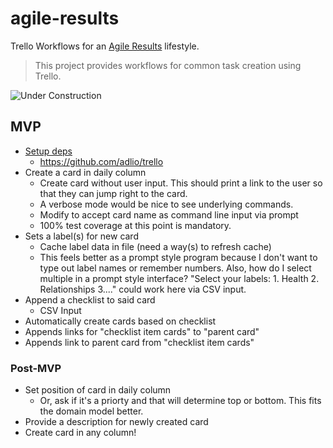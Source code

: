 # agile-results

Trello Workflows for an [Agile Results](https://gettingresults.com/) lifestyle.

> This project provides workflows for common task creation using Trello.

![Under Construction](https://media1.tenor.com/images/83592060cb2d2cf51e98a5809aeb60d3/tenor.gif)

## MVP

- [Setup deps](https://blog.jetbrains.com/go/2020/03/16/working-with-go-modules-dependency-management/)
  - https://github.com/adlio/trello
- Create a card in daily column
  - Create card without user input. This should print a link to the user so that
    they can jump right to the card.
  - A verbose mode would be nice to see underlying commands.
  - Modify to accept card name as command line input via prompt
  - 100% test coverage at this point is mandatory.
- Sets a label(s) for new card
  - Cache label data in file (need a way(s) to refresh cache)
  - This feels better as a prompt style program because I don't want to type out
    label names or remember numbers. Also, how do I select multiple in a prompt
    style interface? "Select your labels: 1. Health 2. Relationships 3...." could
    work here via CSV input.
- Append a checklist to said card
  - CSV Input
- Automatically create cards based on checklist
- Appends links for "checklist item cards" to "parent card"
- Appends link to parent card from "checklist item cards"

### Post-MVP

- Set position of card in daily column
  - Or, ask if it's a priorty and that will determine top or bottom. This fits
    the domain model better.
- Provide a description for newly created card
- Create card in any column!
